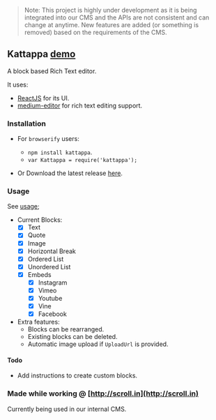 >Note: This project is highly under development as it is being integrated into our CMS and the APIs are not consistent and can change at anytime. New features are added (or something is removed) based on the requirements of the CMS.

## Kattappa [demo](http://bitwiser.in/kattappa/)

A block based Rich Text editor.

It uses:
* [ReactJS](http://facebook.github.io/react/) for its UI.
* [medium-editor](https://github.com/yabwe/medium-editor) for rich text editing support.

### Installation
* For `browserify` users:
    * `npm install kattappa`.
    * `var Kattappa = require('kattappa');`


* Or Download the latest release [here](https://github.com/brijeshb42/kattappa/releases/latest).

### Usage

See [usage](https://github.com/brijeshb42/kattappa/blob/es6/src/demo.js);

* Current Blocks:
    - [x] Text
    - [x] Quote
    - [x] Image
    - [x] Horizontal Break
    - [x] Ordered List
    - [x] Unordered List
    - [x] Embeds
        - [x] Instagram
        - [x] Vimeo
        - [x] Youtube
        - [x] Vine
        - [x] Facebook

* Extra features:
    * Blocks can be rearranged.
    * Existing blocks can be deleted.
    * Automatic image upload if `UploadUrl` is provided.

#### Todo
* Add instructions to create custom blocks.

### Made while working @ [http://scroll.in](http://scroll.in)

Currently being used in our internal CMS.
